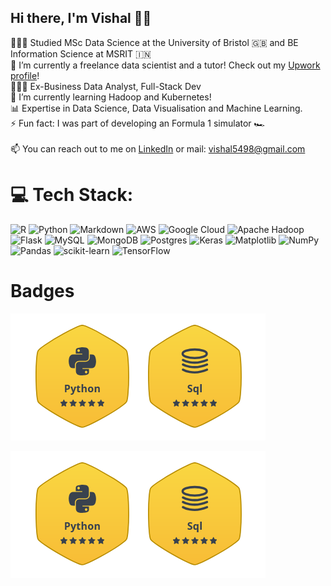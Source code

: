 ## Hi there, I'm Vishal 👋😁

👨🏼‍🎓 Studied MSc Data Science at the University of Bristol 🇬🇧 and BE Information Science at MSRIT 🇮🇳 <br/>
🔭 I’m currently a freelance data scientist and a tutor! Check out my [Upwork profile](https://www.upwork.com/freelancers/~019542e98be069f3fc)! <br/>
🧑🏼‍💻 Ex-Business Data Analyst, Full-Stack Dev </br>
🌱 I’m currently learning Hadoop and Kubernetes! <br/>
📊 Expertise in Data Science, Data Visualisation and Machine Learning. <br/>
⚡ Fun fact: I was part of developing an Formula 1 simulator 🏎️ <br/>
<br/>
📫 You can reach out to me on [LinkedIn](https://www.linkedin.com/in/vishal-c-1572a3112/) or mail: vishal5498@gmail.com  


# 💻 Tech Stack:
![R](https://img.shields.io/badge/r-%23276DC3.svg?style=for-the-badge&logo=r&logoColor=white) ![Python](https://img.shields.io/badge/python-3670A0?style=for-the-badge&logo=python&logoColor=ffdd54) ![Markdown](https://img.shields.io/badge/markdown-%23000000.svg?style=for-the-badge&logo=markdown&logoColor=white) ![AWS](https://img.shields.io/badge/AWS-%23FF9900.svg?style=for-the-badge&logo=amazon-aws&logoColor=white) ![Google Cloud](https://img.shields.io/badge/GoogleCloud-%234285F4.svg?style=for-the-badge&logo=google-cloud&logoColor=white) ![Apache Hadoop](https://img.shields.io/badge/Apache%20Hadoop-66CCFF?style=for-the-badge&logo=apachehadoop&logoColor=black) ![Flask](https://img.shields.io/badge/flask-%23000.svg?style=for-the-badge&logo=flask&logoColor=white) ![MySQL](https://img.shields.io/badge/mysql-4479A1.svg?style=for-the-badge&logo=mysql&logoColor=white) ![MongoDB](https://img.shields.io/badge/MongoDB-%234ea94b.svg?style=for-the-badge&logo=mongodb&logoColor=white) ![Postgres](https://img.shields.io/badge/postgres-%23316192.svg?style=for-the-badge&logo=postgresql&logoColor=white) ![Keras](https://img.shields.io/badge/Keras-%23D00000.svg?style=for-the-badge&logo=Keras&logoColor=white) ![Matplotlib](https://img.shields.io/badge/Matplotlib-%23ffffff.svg?style=for-the-badge&logo=Matplotlib&logoColor=black) ![NumPy](https://img.shields.io/badge/numpy-%23013243.svg?style=for-the-badge&logo=numpy&logoColor=white) ![Pandas](https://img.shields.io/badge/pandas-%23150458.svg?style=for-the-badge&logo=pandas&logoColor=white) ![scikit-learn](https://img.shields.io/badge/scikit--learn-%23F7931E.svg?style=for-the-badge&logo=scikit-learn&logoColor=white) ![TensorFlow](https://img.shields.io/badge/TensorFlow-%23FF6F00.svg?style=for-the-badge&logo=TensorFlow&logoColor=white)

# Badges
![AWS Cloud Practitioner](https://github.com/vishal5498/vishal5498/blob/f53a9baaf0387b159ffec63430dc218485004dac/Screenshot%202024-12-07%20132645.png?raw=true)

![Hackerrank Gold Badges for Python and SQL](https://github.com/vishal5498/vishal5498/blob/f53a9baaf0387b159ffec63430dc218485004dac/Screenshot%202024-12-07%20132645.png?raw=true)

<!-- Proudly created with GPRM ( https://gprm.itsvg.in ) -->
